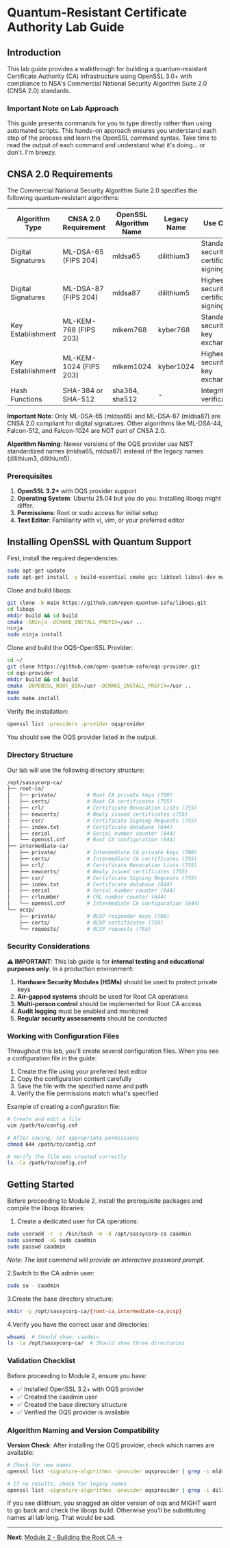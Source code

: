 # Quantum-Resistant Certificate Authority Lab Guide

## Introduction

This lab guide provides a  walkthrough for building a quantum-resistant Certificate Authority (CA) infrastructure using OpenSSL 3.0+ with compliance to NSA's Commercial National Security Algorithm Suite 2.0 (CNSA 2.0) standards.

### Important Note on Lab Approach

This guide presents commands for you to type directly rather than using automated scripts. This hands-on approach ensures you understand each step of the process and learn the OpenSSL command syntax. Take time to read the output of each command and understand what it's doing... or don't. I'm breezy.

## CNSA 2.0 Requirements

The Commercial National Security Algorithm Suite 2.0 specifies the following quantum-resistant algorithms:

| Algorithm Type | CNSA 2.0 Requirement | OpenSSL Algorithm Name | Legacy Name | Use Case |
|---------------|---------------------|------------------------|-------------|----------|
| Digital Signatures | ML-DSA-65 (FIPS 204) | mldsa65 | dilithium3 | Standard security certificate signing |
| Digital Signatures | ML-DSA-87 (FIPS 204) | mldsa87 | dilithium5 | Highest security certificate signing |
| Key Establishment | ML-KEM-768 (FIPS 203) | mlkem768 | kyber768 | Standard security key exchange |
| Key Establishment | ML-KEM-1024 (FIPS 203) | mlkem1024 | kyber1024 | Highest security key exchange |
| Hash Functions | SHA-384 or SHA-512 | sha384, sha512 | - | Integrity verification |

**Important Note**: Only ML-DSA-65 (mldsa65) and ML-DSA-87 (mldsa87) are CNSA 2.0 compliant for digital signatures. Other algorithms like ML-DSA-44, Falcon-512, and Falcon-1024 are NOT part of CNSA 2.0.

**Algorithm Naming**: Newer versions of the OQS provider use NIST standardized names (mldsa65, mldsa87) instead of the legacy names (dilithium3, dilithium5).

### Prerequisites

1. **OpenSSL 3.2+** with OQS provider support
2. **Operating System**: Ubuntu 25.04 but you do you. Installing liboqs might differ.
3. **Permissions**: Root or sudo access for initial setup
4. **Text Editor**: Familiarity with vi, vim, or your preferred editor

## Installing OpenSSL with Quantum Support

First, install the required dependencies:

```bash
sudo apt-get update
sudo apt-get install -y build-essential cmake gcc libtool libssl-dev make ninja-build git pkg-config
```

Clone and build liboqs:

```bash
git clone -b main https://github.com/open-quantum-safe/liboqs.git
cd liboqs
mkdir build && cd build
cmake -GNinja -DCMAKE_INSTALL_PREFIX=/usr ..
ninja
sudo ninja install
```

Clone and build the OQS-OpenSSL Provider:

```bash
cd ~/
git clone https://github.com/open-quantum-safe/oqs-provider.git
cd oqs-provider
mkdir build && cd build
cmake -DOPENSSL_ROOT_DIR=/usr -DCMAKE_INSTALL_PREFIX=/usr ..
make
sudo make install
```

Verify the installation:

```bash
openssl list -providers -provider oqsprovider
```

You should see the OQS provider listed in the output.

### Directory Structure

Our lab will use the following directory structure:

```bash
/opt/sassycorp-ca/
├── root-ca/
│   ├── private/          # Root CA private keys (700)
│   ├── certs/            # Root CA certificates (755)
│   ├── crl/              # Certificate Revocation Lists (755)
│   ├── newcerts/         # Newly issued certificates (755)
│   ├── csr/              # Certificate Signing Requests (755)
│   ├── index.txt         # Certificate database (644)
│   ├── serial            # Serial number counter (644)
│   └── openssl.cnf       # Root CA configuration (644)
├── intermediate-ca/
│   ├── private/          # Intermediate CA private keys (700)
│   ├── certs/            # Intermediate CA certificates (755)
│   ├── crl/              # Certificate Revocation Lists (755)
│   ├── newcerts/         # Newly issued certificates (755)
│   ├── csr/              # Certificate Signing Requests (755)
│   ├── index.txt         # Certificate database (644)
│   ├── serial            # Serial number counter (644)
│   ├── crlnumber         # CRL number counter (644)
│   └── openssl.cnf       # Intermediate CA configuration (644)
└── ocsp/
    ├── private/          # OCSP responder keys (700)
    ├── certs/            # OCSP certificates (755)
    └── requests/         # OCSP requests (755)
```

### Security Considerations

**⚠️ IMPORTANT**: This lab guide is for **internal testing and educational purposes only**. In a production environment:

1. **Hardware Security Modules (HSMs)** should be used to protect private keys
2. **Air-gapped systems** should be used for Root CA operations
3. **Multi-person control** should be implemented for Root CA access
4. **Audit logging** must be enabled and monitored
5. **Regular security assessments** should be conducted

### Working with Configuration Files

Throughout this lab, you'll create several configuration files. When you see a configuration file in the guide:

1. Create the file using your preferred text editor
2. Copy the configuration content carefully
3. Save the file with the specified name and path
4. Verify the file permissions match what's specified

Example of creating a configuration file:

```bash
# Create and edit a file
vim /path/to/config.cnf

# After saving, set appropriate permissions
chmod 644 /path/to/config.cnf

# Verify the file was created correctly
ls -la /path/to/config.cnf
```

## Getting Started

Before proceeding to Module 2, install the prerequisite packages and compile the liboqs libraries:

1. Create a dedicated user for CA operations:

```bash
sudo useradd -r -s /bin/bash -m -d /opt/sassycorp-ca caadmin
sudo usermod -aG sudo caadmin
sudo passwd caadmin
```

*Note: The last command will provide an interactive password prompt.*

2.Switch to the CA admin user:

```bash
sudo su - caadmin
```

3.Create the base directory structure:

```bash
mkdir -p /opt/sassycorp-ca/{root-ca,intermediate-ca,ocsp}
```

4.Verify you have the correct user and directories:

```bash
whoami  # Should show: caadmin
ls -la /opt/sassycorp-ca/  # Should show three directories
```

### Validation Checklist

Before proceeding to Module 2, ensure you have:

- ✅ Installed OpenSSL 3.2+ with OQS provider
- ✅ Created the caadmin user
- ✅ Created the base directory structure
- ✅ Verified the OQS provider is available

### Algorithm Naming and Version Compatibility

**Version Check**: After installing the OQS provider, check which names are available:

```bash
# Check for new names
openssl list -signature-algorithms -provider oqsprovider | grep -i mldsa

# If no results, check for legacy names
openssl list -signature-algorithms -provider oqsprovider | grep -i dilithium
```

If you see dilithium, you snagged an older version of oqs and MIGHT want to go back and check the liboqs build.  Otherwise you'll be substituting names all lab long.  That would be sad.

---

**Next**: [Module 2 - Building the Root CA →](02_quantum_ca_root.md)
